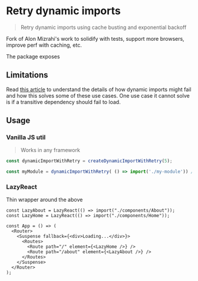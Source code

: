 # Retry dynamic imports 
> Retry dynamic imports using cache busting and exponential backoff

Fork of Alon Mizrahi's work to solidify with tests, support more browsers, improve perf with caching, etc. 

The package exposes


## Limitations
Read [this article](https://medium.com/@alonmiz1234/retry-dynamic-imports-with-react-lazy-c7755a7d557a) to understand the details
of how dynamic imports might fail and how this solves some of these use cases. One use case it cannot solve is if a transitive 
dependency should fail to load.


## Usage

### Vanilla JS util 
> Works in any framework

```typescript
const dynamicImportWithRetry = createDynamicImportWithRetry(5);

const myModule = dynamicImportWithRetry( () => import('./my-module')) // this works regardless of framework, lib, etc
```


### LazyReact
Thin wrapper around the above

```tsx
const LazyAbout = LazyReact(() => import("./components/About"));
const LazyHome = LazyReact(() => import("./components/Home"));

const App = () => (
  <Router>
    <Suspense fallback={<div>Loading...</div>}>
      <Routes>
        <Route path="/" element={<LazyHome />} />
        <Route path="/about" element={<LazyAbout />} />
      </Routes>
    </Suspense>
  </Router>
);
```
